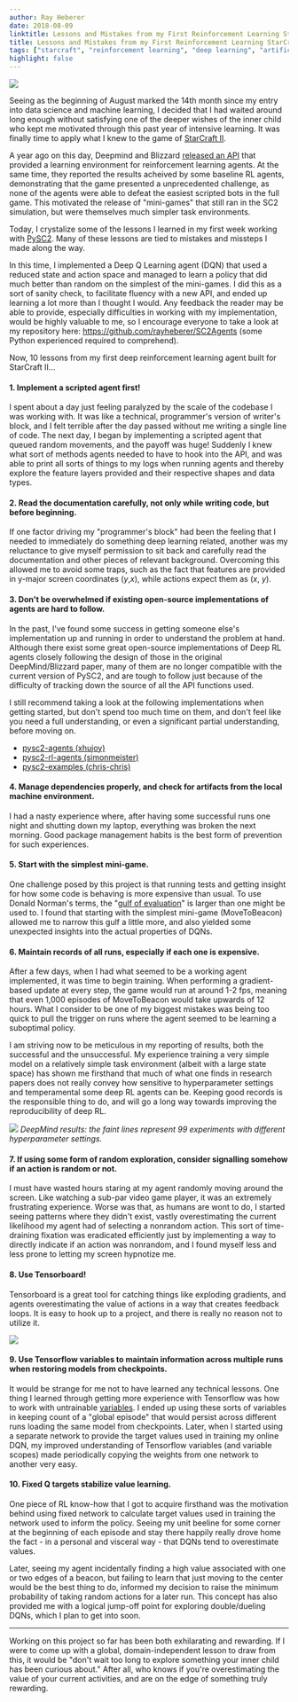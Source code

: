 ```yaml
---
author: Ray Heberer
date: 2018-08-09
linktitle: Lessons and Mistakes from my First Reinforcement Learning StarCraft Agent
title: Lessons and Mistakes from my First Reinforcement Learning StarCraft Agent
tags: ["starcraft", "reinforcement learning", "deep learning", "artificial intelligence", "machine learning"]
highlight: false
---
```


![](http://www.rayheberer.ai/img/SC2-lessons/DQN2.gif)

Seeing as the beginning of August marked the 14th month since my entry into data science and machine learning, I decided that I had waited around long enough without satisfying one of the deeper wishes of the inner child who kept me motivated through this past year of intensive learning. It was finally time to apply what I knew to the game of [StarCraft II](https://starcraft2.com/en-us/).

A year ago on this day, Deepmind and Blizzard [released an API](https://deepmind.com/blog/deepmind-and-blizzard-open-starcraft-ii-ai-research-environment/) that provided a learning environment for reinforcement learning agents. At the same time, they reported the results acheived by some baseline RL agents, demonstrating that the game presented a unprecedented challenge, as none of the agents were able to defeat the easiest scripted bots in the full game. This motivated the release of "mini-games" that still ran in the SC2 simulation, but were themselves much simpler task environments.

Today, I crystalize some of the lessons I learned in my first week working with [PySC2](https://github.com/deepmind/pysc2). Many of these lessons are tied to mistakes and missteps I made along the way. 

In this time, I implemented a Deep Q Learning agent (DQN) that used a reduced state and action space and managed to learn a policy that did much better than random on the simplest of the mini-games. I did this as a sort of sanity check, to facilitate fluency with a new API, and ended up learning a lot more than I thought I would. Any feedback the reader may be able to provide, especially difficulties in working with my implementation, would be highly valuable to me, so I encourage everyone to take a look at my repository here: https://github.com/rayheberer/SC2Agents (some Python experienced required to comprehend).

Now, 10 lessons from my first deep reinforcement learning agent built for StarCraft II...

#### 1. Implement a scripted agent first!

I spent about a day just feeling paralyzed by the scale of the codebase I was working with. It was like a technical, programmer's version of writer's block, and I felt terrible after the day passed without me writing a single line of code. The next day, I began by implementing a scripted agent that queued random movements, and the payoff was huge! Suddenly I knew what sort of methods agents needed to have to hook into the API, and was able to print all sorts of things to my logs when running agents and thereby explore the feature layers provided and their respective shapes and data types.

#### 2. Read the documentation carefully, not only while writing code, but before beginning.

If one factor driving my "programmer's block" had been the feeling that I needed to immediately do something deep learning related, another was my reluctance to give myself permission to sit back and carefully read the documentation and other pieces of relevant background. Overcoming this allowed me to avoid some traps, such as the fact that features are provided in y-major screen coordinates (*y*,*x*), while actions expect them as (*x*, *y*).

#### 3. Don't be overwhelmed if existing open-source implementations of agents are hard to follow.

In the past, I've found some success in getting someone else's implementation up and running in order to understand the problem at hand. Although there exist some great open-source implementations of Deep RL agents closely following the design of those in the original DeepMind/Blizzard paper, many of them are no longer compatible with the current version of PySC2, and are tough to follow just because of the difficulty of tracking down the source of all the API functions used. 

I still recommend taking a look at the following implementations when getting started, but don't spend too much time on them, and don't feel like you need a full understanding, or even a significant partial understanding, before moving on.

* [pysc2-agents (xhujoy)](https://github.com/xhujoy/pysc2-agents)
* [pysc2-rl-agents (simonmeister)](https://github.com/simonmeister/pysc2-rl-agents)
* [pysc2-examples (chris-chris)](https://github.com/chris-chris/pysc2-examples)

#### 4. Manage dependencies properly, and check for artifacts from the local machine environment.

I had a nasty experience where, after having some successful runs one night and shutting down my laptop, everything was broken the next morning. Good package management habits is the best form of prevention for such experiences.

#### 5. Start with the simplest mini-game.

One challenge posed by this project is that running tests and getting insight for how some code is behaving is more expensive than usual. To use Donald Norman's terms, the "[gulf of evaluation](https://www.interaction-design.org/literature/book/the-glossary-of-human-computer-interaction/gulf-of-evaluation-and-gulf-of-execution)" is larger than one might be used to. I found that starting with the simplest mini-game (MoveToBeacon) allowed me to narrow this gulf a little more, and also yielded some unexpected insights into the actual properties of DQNs.

#### 6. Maintain records of all runs, especially if each one is expensive.

After a few days, when I had what seemed to be a working agent implemented, it was time to begin training. When performing a gradient-based update at every step, the game would run at around 1-2 fps, meaning that even 1,000 episodes of MoveToBeacon would take upwards of 12 hours. What I consider to be one of my biggest mistakes was being too quick to pull the trigger on runs where the agent seemed to be learning a suboptimal policy.

I am striving now to be meticulous in my reporting of results, both the successful and the unsuccessful. My experience training a very simple model on a relatively simple task environment (albeit with a large state space) has shown me firsthand that much of what one finds in research papers does not really convey how sensitive to hyperparameter settings and temperamental some deep RL agents can be. Keeping good records is the responsible thing to do, and will go a long way towards improving the reproducibility of deep RL.

![](http://www.rayheberer.ai/img/SC2-lessons/deepmind-graph.png)
*DeepMind results: the faint lines represent 99 experiments with different hyperparameter settings.*

#### 7. If using some form of random exploration, consider signalling somehow if an action is random or not.

I must have wasted hours staring at my agent randomly moving around the screen. Like watching a sub-par video game player, it was an extremely frustrating experience. Worse was that, as humans are wont to do, I started seeing patterns where they didn't exist, vastly overestimating the current likelihood my agent had of selecting a nonrandom action. This sort of time-draining fixation was eradicated efficiently just by implementing a way to directly indicate if an action was nonrandom, and I found myself less and less prone to letting my screen hypnotize me.

#### 8. Use Tensorboard!

Tensorboard is a great tool for catching things like exploding gradients, and agents overestimating the value of actions in a way that creates feedback loops. It is easy to hook up to a project, and there is really no reason not to utilize it.

![](http://www.rayheberer.ai/img/SC2-lessons/tensorboard.png)

#### 9. Use Tensorflow variables to maintain information across multiple runs when restoring models from checkpoints.

It would be strange for me not to have learned any technical lessons. One thing I learned through getting more experience with Tensorflow was how to work with untrainable [variables](https://www.tensorflow.org/guide/variables). I ended up using these sorts of variables in keeping count of a "global episode" that would persist across different runs loading the same model from checkpoints. Later, when I started using a separate network to provide the target values used in training my online DQN, my improved understanding of Tensorflow variables (and variable scopes) made periodically copying the weights from one network to another very easy.

#### 10. Fixed Q targets stabilize value learning.

One piece of RL know-how that I got to acquire firsthand was the motivation behind using fixed network to calculate target values used in training the network used to inform the policy. Seeing my unit beeline for some corner at the beginning of each episode and stay there happily really drove home the fact - in a personal and visceral way - that DQNs tend to overestimate values. 

Later, seeing my agent incidentally finding a high value associated with one or two edges of a beacon, but failing to learn that just moving to the center would be the best thing to do, informed my decision to raise the minimum probability of taking random actions for a later run. This concept has also provided me with a logical jump-off point for exploring double/dueling DQNs, which I plan to get into soon.

---

Working on this project so far has been both exhilarating and rewarding. If I were to come up with a global, domain-independent lesson to draw from this, it would be "don't wait too long to explore something your inner child has been curious about." After all, who knows if you're overestimating the value of your current activities, and are on the edge of something truly rewarding.
